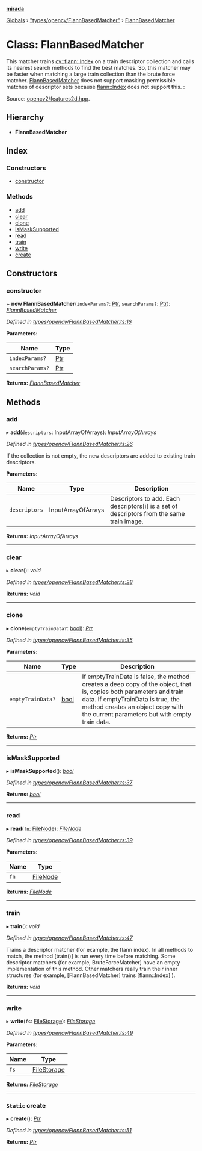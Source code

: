**[mirada](../README.md)**

[Globals](../README.md) › ["types/opencv/FlannBasedMatcher"](../modules/_types_opencv_flannbasedmatcher_.md) › [FlannBasedMatcher](_types_opencv_flannbasedmatcher_.flannbasedmatcher.md)

# Class: FlannBasedMatcher

This matcher trains [cv::flann::Index](#d1/db2/classcv_1_1flann_1_1Index}) on a train descriptor
collection and calls its nearest search methods to find the best matches. So, this matcher may be
faster when matching a large train collection than the brute force matcher.
[FlannBasedMatcher](#dc/de2/classcv_1_1FlannBasedMatcher}) does not support masking permissible
matches of descriptor sets because [flann::Index](#d1/db2/classcv_1_1flann_1_1Index}) does not
support this. :

Source:
[opencv2/features2d.hpp](https://github.com/opencv/opencv/tree/master/modules/core/include/opencv2/features2d.hpp#L1187).

## Hierarchy

* **FlannBasedMatcher**

## Index

### Constructors

* [constructor](_types_opencv_flannbasedmatcher_.flannbasedmatcher.md#constructor)

### Methods

* [add](_types_opencv_flannbasedmatcher_.flannbasedmatcher.md#add)
* [clear](_types_opencv_flannbasedmatcher_.flannbasedmatcher.md#clear)
* [clone](_types_opencv_flannbasedmatcher_.flannbasedmatcher.md#clone)
* [isMaskSupported](_types_opencv_flannbasedmatcher_.flannbasedmatcher.md#ismasksupported)
* [read](_types_opencv_flannbasedmatcher_.flannbasedmatcher.md#read)
* [train](_types_opencv_flannbasedmatcher_.flannbasedmatcher.md#train)
* [write](_types_opencv_flannbasedmatcher_.flannbasedmatcher.md#write)
* [create](_types_opencv_flannbasedmatcher_.flannbasedmatcher.md#static-create)

## Constructors

###  constructor

\+ **new FlannBasedMatcher**(`indexParams?`: [Ptr](../modules/_types_opencv__hacks_.md#ptr), `searchParams?`: [Ptr](../modules/_types_opencv__hacks_.md#ptr)): *[FlannBasedMatcher](_types_opencv_flannbasedmatcher_.flannbasedmatcher.md)*

*Defined in [types/opencv/FlannBasedMatcher.ts:16](https://github.com/cancerberoSgx/mirada/blob/9d9803d/mirada/src/types/opencv/FlannBasedMatcher.ts#L16)*

**Parameters:**

Name | Type |
------ | ------ |
`indexParams?` | [Ptr](../modules/_types_opencv__hacks_.md#ptr) |
`searchParams?` | [Ptr](../modules/_types_opencv__hacks_.md#ptr) |

**Returns:** *[FlannBasedMatcher](_types_opencv_flannbasedmatcher_.flannbasedmatcher.md)*

## Methods

###  add

▸ **add**(`descriptors`: InputArrayOfArrays): *InputArrayOfArrays*

*Defined in [types/opencv/FlannBasedMatcher.ts:26](https://github.com/cancerberoSgx/mirada/blob/9d9803d/mirada/src/types/opencv/FlannBasedMatcher.ts#L26)*

  If the collection is not empty, the new descriptors are added to existing train descriptors.

**Parameters:**

Name | Type | Description |
------ | ------ | ------ |
`descriptors` | InputArrayOfArrays | Descriptors to add. Each descriptors[i] is a set of descriptors from the same train image.  |

**Returns:** *InputArrayOfArrays*

___

###  clear

▸ **clear**(): *void*

*Defined in [types/opencv/FlannBasedMatcher.ts:28](https://github.com/cancerberoSgx/mirada/blob/9d9803d/mirada/src/types/opencv/FlannBasedMatcher.ts#L28)*

**Returns:** *void*

___

###  clone

▸ **clone**(`emptyTrainData?`: [bool](../modules/_types_opencv__hacks_.md#bool)): *[Ptr](../modules/_types_opencv__hacks_.md#ptr)*

*Defined in [types/opencv/FlannBasedMatcher.ts:35](https://github.com/cancerberoSgx/mirada/blob/9d9803d/mirada/src/types/opencv/FlannBasedMatcher.ts#L35)*

**Parameters:**

Name | Type | Description |
------ | ------ | ------ |
`emptyTrainData?` | [bool](../modules/_types_opencv__hacks_.md#bool) | If emptyTrainData is false, the method creates a deep copy of the object, that is, copies both parameters and train data. If emptyTrainData is true, the method creates an object copy with the current parameters but with empty train data.  |

**Returns:** *[Ptr](../modules/_types_opencv__hacks_.md#ptr)*

___

###  isMaskSupported

▸ **isMaskSupported**(): *[bool](../modules/_types_opencv__hacks_.md#bool)*

*Defined in [types/opencv/FlannBasedMatcher.ts:37](https://github.com/cancerberoSgx/mirada/blob/9d9803d/mirada/src/types/opencv/FlannBasedMatcher.ts#L37)*

**Returns:** *[bool](../modules/_types_opencv__hacks_.md#bool)*

___

###  read

▸ **read**(`fn`: [FileNode](../modules/_types_opencv__hacks_.md#filenode)): *[FileNode](../modules/_types_opencv__hacks_.md#filenode)*

*Defined in [types/opencv/FlannBasedMatcher.ts:39](https://github.com/cancerberoSgx/mirada/blob/9d9803d/mirada/src/types/opencv/FlannBasedMatcher.ts#L39)*

**Parameters:**

Name | Type |
------ | ------ |
`fn` | [FileNode](../modules/_types_opencv__hacks_.md#filenode) |

**Returns:** *[FileNode](../modules/_types_opencv__hacks_.md#filenode)*

___

###  train

▸ **train**(): *void*

*Defined in [types/opencv/FlannBasedMatcher.ts:47](https://github.com/cancerberoSgx/mirada/blob/9d9803d/mirada/src/types/opencv/FlannBasedMatcher.ts#L47)*

  Trains a descriptor matcher (for example, the flann index). In all methods to match, the method
[train()] is run every time before matching. Some descriptor matchers (for example,
BruteForceMatcher) have an empty implementation of this method. Other matchers really train their
inner structures (for example, [FlannBasedMatcher] trains [flann::Index] ).

**Returns:** *void*

___

###  write

▸ **write**(`fs`: [FileStorage](../modules/_types_opencv__hacks_.md#filestorage)): *[FileStorage](../modules/_types_opencv__hacks_.md#filestorage)*

*Defined in [types/opencv/FlannBasedMatcher.ts:49](https://github.com/cancerberoSgx/mirada/blob/9d9803d/mirada/src/types/opencv/FlannBasedMatcher.ts#L49)*

**Parameters:**

Name | Type |
------ | ------ |
`fs` | [FileStorage](../modules/_types_opencv__hacks_.md#filestorage) |

**Returns:** *[FileStorage](../modules/_types_opencv__hacks_.md#filestorage)*

___

### `Static` create

▸ **create**(): *[Ptr](../modules/_types_opencv__hacks_.md#ptr)*

*Defined in [types/opencv/FlannBasedMatcher.ts:51](https://github.com/cancerberoSgx/mirada/blob/9d9803d/mirada/src/types/opencv/FlannBasedMatcher.ts#L51)*

**Returns:** *[Ptr](../modules/_types_opencv__hacks_.md#ptr)*